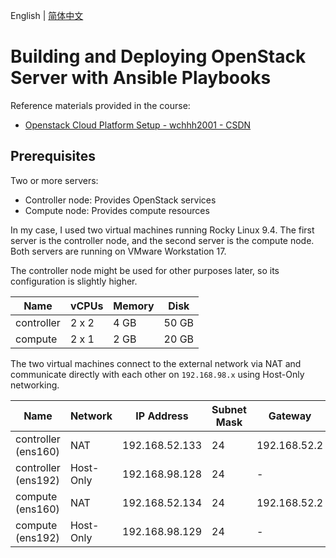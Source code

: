 English | [简体中文](README.hans.md)

# Building and Deploying OpenStack Server with Ansible Playbooks

Reference materials provided in the course:
- [Openstack Cloud Platform Setup - wchhh2001 - CSDN](https://blog.csdn.net/qq_58860988/article/details/142051355)

## Prerequisites

Two or more servers:
- Controller node: Provides OpenStack services
- Compute node: Provides compute resources

In my case, I used two virtual machines running Rocky Linux 9.4. The first server is the controller node, and the
second server is the compute node. Both servers are running on VMware Workstation 17.

The controller node might be used for other purposes later, so its configuration is slightly higher.

| Name       | vCPUs | Memory | Disk  |
| ---------- | ----- | ------ | ----- |
| controller | 2 x 2 | 4 GB   | 50 GB |
| compute    | 2 x 1 | 2 GB   | 20 GB |

The two virtual machines connect to the external network via NAT and communicate directly with each other on
`192.168.98.x` using Host-Only networking.

| Name                | Network   | IP Address     | Subnet Mask | Gateway      |
| ------------------- | --------- | -------------- | ----------- | ------------ |
| controller (ens160) | NAT       | 192.168.52.133 | 24          | 192.168.52.2 |
| controller (ens192) | Host-Only | 192.168.98.128 | 24          | -            |
| compute (ens160)    | NAT       | 192.168.52.134 | 24          | 192.168.52.2 |
| compute (ens192)    | Host-Only | 192.168.98.129 | 24          | -            |
